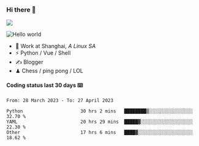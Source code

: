 ### Hi there 👋
![](https://komarev.com/ghpvc/?username=Xuhandsome)


<img src="https://github-readme-stats.vercel.app/api?username=XuHandsome&show_icons=true&theme=merko" alt="Hello world">

<br/>

- 🍻  Work at Shanghai, _A Linux SA_
- ⚡  Python / Vue / Shell
- ✍️  Blogger
- ♟  Chess / ping pong / LOL

#### Coding status last 30 days ⌨️

<!--START_SECTION:waka-->

```text
From: 28 March 2023 - To: 27 April 2023

Python                     30 hrs 2 mins   ████████▒░░░░░░░░░░░░░░░░   32.70 %
YAML                       20 hrs 29 mins  █████▓░░░░░░░░░░░░░░░░░░░   22.30 %
Other                      17 hrs 6 mins   ████▓░░░░░░░░░░░░░░░░░░░░   18.62 %
```

<!--END_SECTION:waka-->
